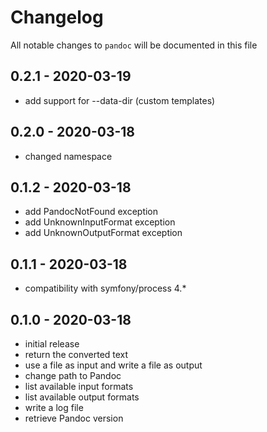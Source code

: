 # Changelog

All notable changes to `pandoc` will be documented in this file

## 0.2.1 - 2020-03-19

- add support for --data-dir (custom templates)

## 0.2.0 - 2020-03-18

- changed namespace

## 0.1.2 - 2020-03-18

- add PandocNotFound exception
- add UnknownInputFormat exception
- add UnknownOutputFormat exception

## 0.1.1 - 2020-03-18

- compatibility with symfony/process 4.*

## 0.1.0 - 2020-03-18

- initial release
- return the converted text
- use a file as input and write a file as output
- change path to Pandoc
- list available input formats
- list available output formats
- write a log file
- retrieve Pandoc version
